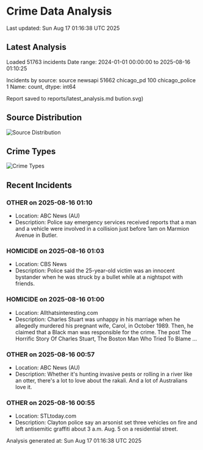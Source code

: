 # Crime Data Analysis
Last updated: Sun Aug 17 01:16:38 UTC 2025

## Latest Analysis

Loaded 51763 incidents
Date range: 2024-01-01 00:00:00 to 2025-08-16 01:10:25

Incidents by source:
source
newsapi           51662
chicago_pd          100
chicago_police        1
Name: count, dtype: int64

Report saved to reports/latest_analysis.md
bution.svg)

## Source Distribution
![Source Distribution](images/source_distribution.svg)

## Crime Types
![Crime Types](images/crime_types.svg)

## Recent Incidents

### OTHER on 2025-08-16 01:10
- Location: ABC News (AU)
- Description: Police say emergency services received reports that a man and a vehicle were involved in a collision just before 1am on Marmion Avenue in Butler.


### HOMICIDE on 2025-08-16 01:03
- Location: CBS News
- Description: Police said the 25-year-old victim was an innocent bystander when he was struck by a bullet while at a nightspot with friends.


### HOMICIDE on 2025-08-16 01:00
- Location: Allthatsinteresting.com
- Description: Charles Stuart was unhappy in his marriage when he allegedly murdered his pregnant wife, Carol, in October 1989. Then, he claimed that a Black man was responsible for the crime.
The post The Horrific Story Of Charles Stuart, The Boston Man Who Tried To Blame …


### OTHER on 2025-08-16 00:57
- Location: ABC News (AU)
- Description: Whether it's hunting invasive pests or rolling in a river like an otter, there's a lot to love about the rakali. And a lot of Australians love it.


### OTHER on 2025-08-16 00:55
- Location: STLtoday.com
- Description: Clayton police say an arsonist set three vehicles on fire and left antisemitic graffiti about 3 a.m. Aug. 5 on a residential street.

Analysis generated at: Sun Aug 17 01:16:38 UTC 2025
